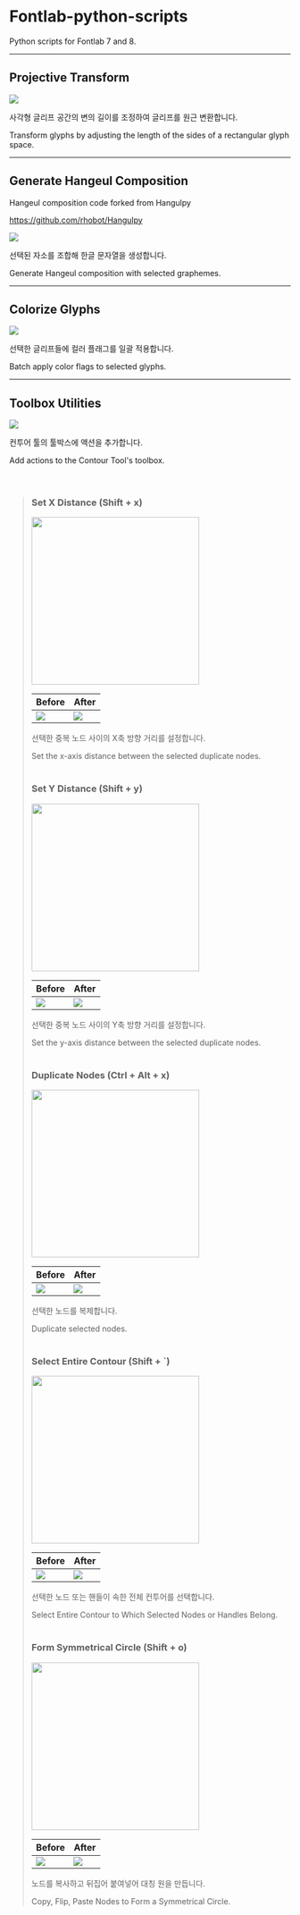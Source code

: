 # Fontlab-python-scripts
Python scripts for Fontlab 7 and 8.

---

## Projective Transform
![](./img/projective_transform.png)

사각형 글리프 공간의 변의 길이를 조정하여 글리프를 원근 변환합니다.

Transform glyphs by adjusting the length of the sides of a rectangular glyph space.

---

## Generate Hangeul Composition 
Hangeul composition code forked from Hangulpy

https://github.com/rhobot/Hangulpy

![](./img/Generate_Hangeul_Composition.png)

선택된 자소를 조합해 한글 문자열을 생성합니다.

Generate Hangeul composition with selected graphemes.

---

## Colorize Glyphs 

![](./img/Colorize_Glyphs.png)

선택한 글리프들에 컬러 플래그를 일괄 적용합니다. 

Batch apply color flags to selected glyphs.

---

## Toolbox Utilities

![](./img/Toolbox_Utilities_1.png)

컨투어 툴의 툴박스에 액션을 추가합니다.

Add actions to the Contour Tool's toolbox.  
<br><br>

> ### Set X Distance (Shift + x)
> <img src="./img/Toolbox_Utilities_2.png" width="300"/>
> 
> Before|After
> ---|---
> ![](./img/Toolbox_Utilities_2-1.png)|![](./img/Toolbox_Utilities_2-2.png)
> 
> 선택한 중복 노드 사이의 X축 방향 거리를 설정합니다.
> 
> Set the x-axis distance between the selected duplicate nodes.
> <br><br>
> 
> ### Set Y Distance (Shift + y)
> <img src="./img/Toolbox_Utilities_3.png" width="300"/>
> 
> Before|After
> ---|---
> ![](./img/Toolbox_Utilities_4-1.png)|![](./img/Toolbox_Utilities_3-2.png)
> 
> 선택한 중복 노드 사이의 Y축 방향 거리를 설정합니다.
> 
> Set the y-axis distance between the selected duplicate nodes.
> <br><br>
> 
> 
> ###  Duplicate Nodes (Ctrl + Alt + x)
> <img src="./img/Toolbox_Utilities_4.png" width="300"/>
> 
> Before|After
> ---|---
> ![](./img/Toolbox_Utilities_4-1.png)|![](./img/Toolbox_Utilities_4-2.png)
> 
> 선택한 노드를 복제합니다.
> 
> Duplicate selected nodes.
> <br><br>
> 
> ###  Select Entire Contour (Shift + `)
> <img src="./img/Toolbox_Utilities_5.png" width="300"/>
>
> Before|After
> ---|---
> ![](./img/Toolbox_Utilities_5-1.png)|![](./img/Toolbox_Utilities_5-2.png)
> 
> 선택한 노드 또는 핸들이 속한 전체 컨투어를 선택합니다.
> 
> Select Entire Contour to Which Selected Nodes or Handles Belong.
> <br><br>
> 
> ###  Form Symmetrical Circle (Shift + o)
> <img src="./img/Toolbox_Utilities_6.png" width="300"/>
> 
> Before|After
> ---|---
> ![](./img/Toolbox_Utilities_6-1.png)|![](./img/Toolbox_Utilities_6-2.png)
> 
> 노드를 복사하고 뒤집어 붙여넣어 대칭 원을 만듭니다.
> 
> Copy, Flip, Paste Nodes to Form a Symmetrical Circle.  